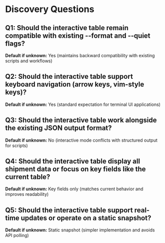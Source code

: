 # Discovery Questions

## Q1: Should the interactive table remain compatible with existing --format and --quiet flags?
**Default if unknown:** Yes (maintains backward compatibility with existing scripts and workflows)

## Q2: Should the interactive table support keyboard navigation (arrow keys, vim-style keys)?
**Default if unknown:** Yes (standard expectation for terminal UI applications)

## Q3: Should the interactive table work alongside the existing JSON output format?
**Default if unknown:** No (interactive mode conflicts with structured output for scripts)

## Q4: Should the interactive table display all shipment data or focus on key fields like the current table?
**Default if unknown:** Key fields only (matches current behavior and improves readability)

## Q5: Should the interactive table support real-time updates or operate on a static snapshot?
**Default if unknown:** Static snapshot (simpler implementation and avoids API polling)